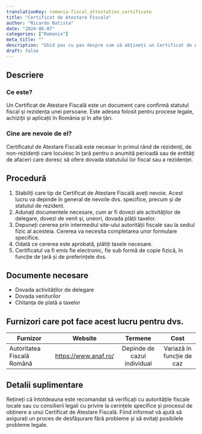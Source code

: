 ```yaml
---
translationKey: romania-fiscal_attestation_certificate
title: "Certificat de Atestare Fiscala"
author: "Ricardo Batista"
date: "2024-06-07"
categories: ["Romania"]
meta_title: ""
description: "Ghid pas cu pas despre cum să obțineți un Certificat de Atestare Fiscală"
draft: false
---
```


## Descriere
### Ce este?
Un Certificat de Atestare Fiscală este un document care confirmă statutul fiscal și rezidența unei persoane. Este adesea folosit pentru procese legale, achiziții și aplicații în România și în alte țări.

### Cine are nevoie de el?
Certificatul de Atestare Fiscală este necesar în primul rând de rezidenți, de non-rezidenți care locuiesc în țară pentru o anumită perioadă sau de entități de afaceri care doresc să ofere dovada statutului lor fiscal sau a rezidenței.

## Procedură
1. Stabiliți care tip de Certificat de Atestare Fiscală aveți nevoie. Acest lucru va depinde în general de nevoile dvs. specifice, precum și de statutul de rezident.
2. Adunați documentele necesare, cum ar fi dovezi ale activităților de delegare, dovezi de venit și, uneori, dovada plății taxelor.
3. Depuneți cererea prin intermediul site-ului autorității fiscale sau la sediul fizic al acesteia. Cererea va necesita completarea unor formulare specifice.
4. Odată ce cererea este aprobată, plătiți taxele necesare.
5. Certificatul va fi emis fie electronic, fie sub formă de copie fizică, în funcție de țară și de preferințele dvs.

## Documente necesare
- Dovada activităților de delegare
- Dovada veniturilor
- Chitanța de plată a taxelor

## Furnizori care pot face acest lucru pentru dvs.

| Furnizor        |    Website       |     Termene    |       Cost      |
| --------------- | --------------- |  :-------------: | :-------------: |
| Autoritatea Fiscală Română     |  https://www.anaf.ro/       |      Depinde de cazul individual      |        Variază în funcție de caz       |

## Detalii suplimentare
Rețineți că întotdeauna este recomandat să verificați cu autoritățile fiscale locale sau cu consilierii legali cu privire la cerințele specifice și procesul de obținere a unui Certificat de Atestare Fiscală. Fiind informat vă ajută să asigurați un proces de desfășurare fără probleme și să evitați posibilele probleme legale.